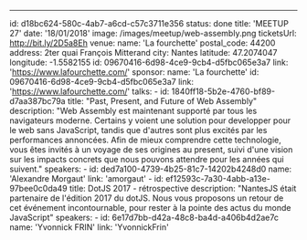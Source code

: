 ---

id: d18bc624-580c-4ab7-a6cd-c57c3711e356
status: done
title: 'MEETUP 27'
date: '18/01/2018'
image: /images/meetup/web-assembly.png
ticketsUrl: http://bit.ly/2D5a8Eh
venue:
name: 'La fourchette'
postal_code: 44200
address: 2ter quai François Mitterand
city: Nantes
latitude: 47.2074047
longitude: -1.5582155
id: 09670416-6d98-4ce9-9cb4-d5fbc065e3a7
link: 'https://www.lafourchette.com/'
sponsor:
name: 'La fourchette'
id: 09670416-6d98-4ce9-9cb4-d5fbc065e3a7
link: 'https://www.lafourchette.com/'
talks: -
id: 1840ff18-5b2e-4760-bf89-d7aa387bc79a
title: "Past, Present, and Future of Web Assembly"
description: "Web Assembly est maintenant supporté par tous les navigateurs moderne. Certains y voient une solution pour developper pour le web sans JavaScript, tandis que d'autres sont plus excités par les performances annoncées.
Afin de mieux comprendre cette technologie, vous êtes invités à un voyage de ses origines au present, suivi d'une vision sur les impacts concrets que nous pouvons attendre pour les années qui suivent."
speakers: -
id: ded7a100-4739-4b25-81c7-14202b4248d0
name: 'Alexandre Morgaut'
link: 'amorgaut' -
id: ef12593c-7a30-4abb-a13e-97bee0c0da49
title: DotJS 2017 - rétrospective
description: "NantesJS était partenaire de l'édition 2017 du dotJS. Nous vous proposons un retour de cet événement incontournable, pour rester à la pointe des actus du monde JavaScript"
speakers: -
id: 6e17d7bb-d42a-48c8-ba4d-a406b4d2ae7c
name: 'Yvonnick FRIN'
link: 'YvonnickFrin'
